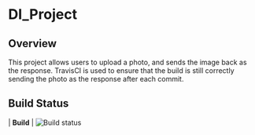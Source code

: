 # DI_Project

## Overview

This project allows users to upload a photo, and sends the image back as the response. TravisCI is used to ensure that the build is still correctly sending the photo as the response after each commit.
## Build Status
| **Build** | ![Build status](https://img.shields.io/travis/JohnMatthews26/DI_Project.svg)
